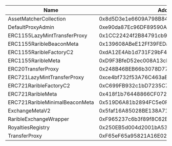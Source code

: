  Name | Address | Url 
 --- | --- | ---
 AssetMatcherCollection | 0x8d5D3e1e6609A798B84160Ec9CC25198B9e4F177 | https://explorer.celo.org/mainnet/address/0x8d5D3e1e6609A798B84160Ec9CC25198B9e4F177 
 DefaultProxyAdmin | 0xe90da87Ec96DF89590A5CD00c0183E69a36330a9 | https://explorer.celo.org/mainnet/address/0xe90da87Ec96DF89590A5CD00c0183E69a36330a9 
 ERC1155LazyMintTransferProxy | 0x1CC22424f2B84791cb99c141A68CD2a44Cf35398 | https://explorer.celo.org/mainnet/address/0x1CC22424f2B84791cb99c141A68CD2a44Cf35398 
 ERC1155RaribleBeaconMeta | 0x139608ABeE12Ff39FEDae39C493B571A25995E10 | https://explorer.celo.org/mainnet/address/0x139608ABeE12Ff39FEDae39C493B571A25995E10 
 ERC1155RaribleFactoryC2 | 0xdA12E4Ab1d731F29bF4Bff8f971579D95f8DDD07 | https://explorer.celo.org/mainnet/address/0xdA12E4Ab1d731F29bF4Bff8f971579D95f8DDD07 
 ERC1155RaribleMeta | 0xD9F3BfeD52ec008A13cF08C7382a917Eb364Cc32 | https://explorer.celo.org/mainnet/address/0xD9F3BfeD52ec008A13cF08C7382a917Eb364Cc32 
 ERC20TransferProxy | 0x248B46BEB66b3078D771a9E7E5a0a0216d0d07ba | https://explorer.celo.org/mainnet/address/0x248B46BEB66b3078D771a9E7E5a0a0216d0d07ba 
 ERC721LazyMintTransferProxy | 0xce4bf732f53A76C463aE8822be858017b02779c8 | https://explorer.celo.org/mainnet/address/0xce4bf732f53A76C463aE8822be858017b02779c8 
 ERC721RaribleFactoryC2 | 0xC699FB932c1bD7235C7ED19388f26A2428224AED | https://explorer.celo.org/mainnet/address/0xC699FB932c1bD7235C7ED19388f26A2428224AED 
 ERC721RaribleMeta | 0x418f1b76448866CF072dd14d092138190CcdC9aF | https://explorer.celo.org/mainnet/address/0x418f1b76448866CF072dd14d092138190CcdC9aF 
 ERC721RaribleMinimalBeaconMeta | 0x519D6A81b2894FC5e0F2a8B900F6f5CdE1132dBB | https://explorer.celo.org/mainnet/address/0x519D6A81b2894FC5e0F2a8B900F6f5CdE1132dBB 
 ExchangeMetaV2 | 0x5faf16A85028BE138A7178B222DeC98092FEEF97 | https://explorer.celo.org/mainnet/address/0x5faf16A85028BE138A7178B222DeC98092FEEF97 
 RaribleExchangeWrapper | 0xF965237c6b3f89f8C62B45b94097899E3562A830 | https://explorer.celo.org/mainnet/address/0xF965237c6b3f89f8C62B45b94097899E3562A830 
 RoyaltiesRegistry | 0x250EB5d004d2001bA53f72b0034AA66330f7f220 | https://explorer.celo.org/mainnet/address/0x250EB5d004d2001bA53f72b0034AA66330f7f220 
 TransferProxy | 0xF65eF65a95821A16E02973b1C2200FA58898e3c0 | https://explorer.celo.org/mainnet/address/0xF65eF65a95821A16E02973b1C2200FA58898e3c0 
